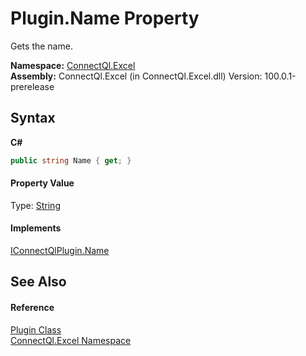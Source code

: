 # Plugin.Name Property 
 

Gets the name.

**Namespace:**&nbsp;<a href="N_ConnectQl_Excel">ConnectQl.Excel</a><br />**Assembly:**&nbsp;ConnectQl.Excel (in ConnectQl.Excel.dll) Version: 100.0.1-prerelease

## Syntax

**C#**<br />
``` C#
public string Name { get; }
```


#### Property Value
Type: <a href="http://msdn2.microsoft.com/en-us/library/s1wwdcbf" target="_blank">String</a>

#### Implements
<a href="P_ConnectQl_Interfaces_IConnectQlPlugin_Name">IConnectQlPlugin.Name</a><br />

## See Also


#### Reference
<a href="T_ConnectQl_Excel_Plugin">Plugin Class</a><br /><a href="N_ConnectQl_Excel">ConnectQl.Excel Namespace</a><br />